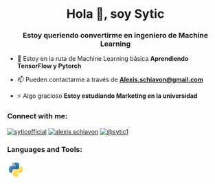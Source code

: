 <h1 align="center">Hola 👋, soy Sytic</h1>
<h3 align="center">Estoy queriendo convertirme en ingeniero de Machine Learning</h3>

- 🌱 Estoy en la ruta de Machine Learning básica **Aprendiendo TensorFlow y Pytorch**

- 📫 Pueden contactarme a través de **Alexis.schiavon@gmail.com**

- ⚡ Algo gracioso **Estoy estudiando Marketing en la universidad**

<h3 align="left">Connect with me:</h3>
<p align="left">
<a href="https://twitter.com/syticofficial" target="blank"><img align="center" src="https://raw.githubusercontent.com/rahuldkjain/github-profile-readme-generator/master/src/images/icons/Social/twitter.svg" alt="syticofficial" height="30" width="40" /></a>
<a href="https://linkedin.com/in/alexis schiavon" target="blank"><img align="center" src="https://raw.githubusercontent.com/rahuldkjain/github-profile-readme-generator/master/src/images/icons/Social/linked-in-alt.svg" alt="alexis schiavon" height="30" width="40" /></a>
<a href="https://www.youtube.com/c/@sytic1" target="blank"><img align="center" src="https://raw.githubusercontent.com/rahuldkjain/github-profile-readme-generator/master/src/images/icons/Social/youtube.svg" alt="@sytic1" height="30" width="40" /></a>
</p>

<h3 align="left">Languages and Tools:</h3>
<p align="left"> <a href="https://www.python.org" target="_blank" rel="noreferrer"> <img src="https://raw.githubusercontent.com/devicons/devicon/master/icons/python/python-original.svg" alt="python" width="40" height="40"/> </a> <a href="https://pytorch.org/" target="_blank" rel="noreferrer"> </a> </p>
